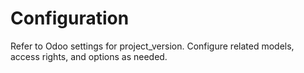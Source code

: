 # Configuration

Refer to Odoo settings for project_version. Configure related models, access rights, and options as needed.
